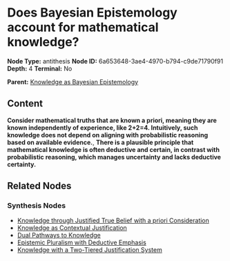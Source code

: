 # Does Bayesian Epistemology account for mathematical knowledge?

**Node Type:** antithesis
**Node ID:** 6a653648-3ae4-4970-b794-c9de71790f91
**Depth:** 4
**Terminal:** No

**Parent:** [Knowledge as Bayesian Epistemology](knowledge-as-bayesian-epistemology-synthesis-a43b8493-b553-47d7-956a-121558a796e0.md)

## Content

**Consider mathematical truths that are known a priori, meaning they are known independently of experience, like 2+2=4. Intuitively, such knowledge does not depend on aligning with probabilistic reasoning based on available evidence.**, **There is a plausible principle that mathematical knowledge is often deductive and certain, in contrast with probabilistic reasoning, which manages uncertainty and lacks deductive certainty.**

## Related Nodes

### Synthesis Nodes

- [Knowledge through Justified True Belief with a priori Consideration](knowledge-through-justified-true-belief-with-a-priori-consideration-synthesis-e416b74e-46f0-4cce-99ce-3a54e8a984ab.md)
- [Knowledge as Contextual Justification](knowledge-as-contextual-justification-synthesis-6f5fab68-09a4-451f-9bf6-43f3990157b6.md)
- [Dual Pathways to Knowledge](dual-pathways-to-knowledge-synthesis-66175b8d-1201-4b28-a99c-25b13207223c.md)
- [Epistemic Pluralism with Deductive Emphasis](epistemic-pluralism-with-deductive-emphasis-synthesis-d1eb2a37-2113-4b59-ad8c-fe550b71fe2b.md)
- [Knowledge with a Two-Tiered Justification System](knowledge-with-a-two-tiered-justification-system-synthesis-479f4c71-4ef4-4f11-a890-23176e8e0fe5.md)
